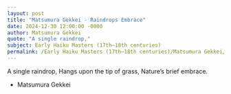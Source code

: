 ```yaml
---
layout: post
title: "Matsumura Gekkei - Raindrops Embrace"
date: 2024-12-30 12:00:00 -0000
author: Matsumura Gekkei
quote: "A single raindrop,"
subject: Early Haiku Masters (17th–18th centuries)
permalink: /Early Haiku Masters (17th–18th centuries)/Matsumura Gekkei/Matsumura Gekkei - Raindrops Embrace
---
```


A single raindrop,
Hangs upon the tip of grass,
Nature’s brief embrace.

- Matsumura Gekkei
